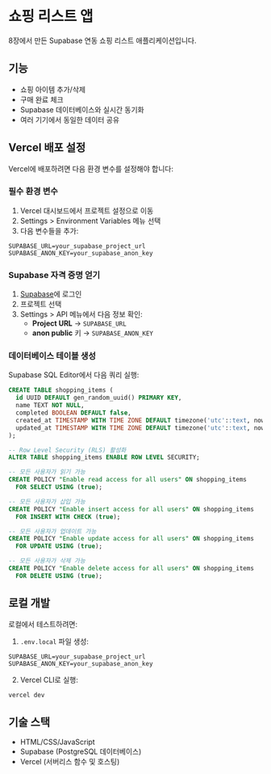 # 쇼핑 리스트 앱

8장에서 만든 Supabase 연동 쇼핑 리스트 애플리케이션입니다.

## 기능

- 쇼핑 아이템 추가/삭제
- 구매 완료 체크
- Supabase 데이터베이스와 실시간 동기화
- 여러 기기에서 동일한 데이터 공유

## Vercel 배포 설정

Vercel에 배포하려면 다음 환경 변수를 설정해야 합니다:

### 필수 환경 변수

1. Vercel 대시보드에서 프로젝트 설정으로 이동
2. Settings > Environment Variables 메뉴 선택
3. 다음 변수들을 추가:

```
SUPABASE_URL=your_supabase_project_url
SUPABASE_ANON_KEY=your_supabase_anon_key
```

### Supabase 자격 증명 얻기

1. [Supabase](https://supabase.com)에 로그인
2. 프로젝트 선택
3. Settings > API 메뉴에서 다음 정보 확인:
   - **Project URL** → `SUPABASE_URL`
   - **anon public** 키 → `SUPABASE_ANON_KEY`

### 데이터베이스 테이블 생성

Supabase SQL Editor에서 다음 쿼리 실행:

```sql
CREATE TABLE shopping_items (
  id UUID DEFAULT gen_random_uuid() PRIMARY KEY,
  name TEXT NOT NULL,
  completed BOOLEAN DEFAULT false,
  created_at TIMESTAMP WITH TIME ZONE DEFAULT timezone('utc'::text, now()) NOT NULL,
  updated_at TIMESTAMP WITH TIME ZONE DEFAULT timezone('utc'::text, now()) NOT NULL
);

-- Row Level Security (RLS) 활성화
ALTER TABLE shopping_items ENABLE ROW LEVEL SECURITY;

-- 모든 사용자가 읽기 가능
CREATE POLICY "Enable read access for all users" ON shopping_items
  FOR SELECT USING (true);

-- 모든 사용자가 삽입 가능
CREATE POLICY "Enable insert access for all users" ON shopping_items
  FOR INSERT WITH CHECK (true);

-- 모든 사용자가 업데이트 가능
CREATE POLICY "Enable update access for all users" ON shopping_items
  FOR UPDATE USING (true);

-- 모든 사용자가 삭제 가능
CREATE POLICY "Enable delete access for all users" ON shopping_items
  FOR DELETE USING (true);
```

## 로컬 개발

로컬에서 테스트하려면:

1. `.env.local` 파일 생성:
```
SUPABASE_URL=your_supabase_project_url
SUPABASE_ANON_KEY=your_supabase_anon_key
```

2. Vercel CLI로 실행:
```bash
vercel dev
```

## 기술 스택

- HTML/CSS/JavaScript
- Supabase (PostgreSQL 데이터베이스)
- Vercel (서버리스 함수 및 호스팅)
